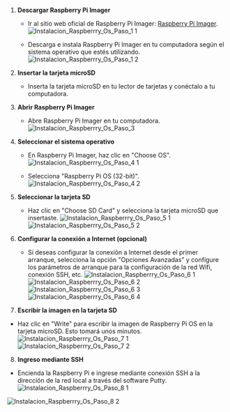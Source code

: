 
1. **Descargar Raspberry Pi Imager**

   - Ir al sitio web oficial de Raspberry Pi Imager: [Raspberry Pi Imager](https://www.raspberrypi.org/software/).
   ![Instalacion_Raspberrry_Os_Paso_1 1](https://github.com/AndresYE/Network_Service_on_Containers/assets/113482367/819711dd-a462-48f8-9750-d8ce787fa228)

   - Descarga e instala Raspberry Pi Imager en tu computadora según el sistema operativo que estés utilizando.
    ![Instalacion_Raspberrry_Os_Paso_1 2](https://github.com/AndresYE/Network_Service_on_Containers/assets/113482367/20d8baa2-6b68-4551-9c56-f325ba404efe)

2. **Insertar la tarjeta microSD**

   - Inserta la tarjeta microSD en tu lector de tarjetas y conéctalo a tu computadora.

3. **Abrir Raspberry Pi Imager**

   - Abre Raspberry Pi Imager en tu computadora.
     ![Instalacion_Raspberrry_Os_Paso_3](https://github.com/AndresYE/Network_Service_on_Containers/assets/113482367/25b4402c-f509-41f3-84d8-13a7295b264d)

4. **Seleccionar el sistema operativo**

   - En Raspberry Pi Imager, haz clic en "Choose OS".
     ![Instalacion_Raspberrry_Os_Paso_4 1](https://github.com/AndresYE/Network_Service_on_Containers/assets/113482367/69b3f1f8-4323-49d4-b63f-440c0d6df755)

   - Selecciona "Raspberry Pi OS (32-bit)".
     ![Instalacion_Raspberrry_Os_Paso_4 2](https://github.com/AndresYE/Network_Service_on_Containers/assets/113482367/1a00092e-2a53-4a54-992b-57dedbc405bb)

5. **Seleccionar la tarjeta SD**

   - Haz clic en "Choose SD Card" y selecciona la tarjeta microSD que insertaste.
     ![Instalacion_Raspberrry_Os_Paso_5 1](https://github.com/AndresYE/Network_Service_on_Containers/assets/113482367/51eac6c7-f0b0-424c-8617-b19dd070f1e0)
     ![Instalacion_Raspberrry_Os_Paso_5 2](https://github.com/AndresYE/Network_Service_on_Containers/assets/113482367/3c03ab3e-2dbc-43cd-b9a3-439487ac8292)

6. **Configurar la conexión a Internet (opcional)**

   - Si deseas configurar la conexión a Internet desde el primer arranque, selecciona la opción "Opciones Avanzadas" y configure los parámetros de arranque para la configuración de la red Wifi, conexión SSH, etc.
     ![Instalacion_Raspberrry_Os_Paso_6 1](https://github.com/AndresYE/Network_Service_on_Containers/assets/113482367/246aba4a-61a0-4e0d-bc15-94c300f85f29)
     ![Instalacion_Raspberrry_Os_Paso_6 2](https://github.com/AndresYE/Network_Service_on_Containers/assets/113482367/b8360e27-4a74-4ca9-81c8-f9739fe680aa)
     ![Instalacion_Raspberrry_Os_Paso_6 3](https://github.com/AndresYE/Network_Service_on_Containers/assets/113482367/4225fcf3-ddaf-4ce5-8411-078c54063815)
     ![Instalacion_Raspberrry_Os_Paso_6 4](https://github.com/AndresYE/Network_Service_on_Containers/assets/113482367/d289ddfe-0e05-4b47-87a7-efd4d314928d)

7. **Escribir la imagen en la tarjeta SD**
- Haz clic en "Write" para escribir la imagen de Raspberry Pi OS en la tarjeta microSD. Esto tomará unos minutos.
     ![Instalacion_Raspberrry_Os_Paso_7 1](https://github.com/AndresYE/Network_Service_on_Containers/assets/113482367/bcf71c9f-8255-459e-b25d-a43b7754469f)
     ![Instalacion_Raspberrry_Os_Paso_7 2](https://github.com/AndresYE/Network_Service_on_Containers/assets/113482367/67ac5657-0297-4700-884e-f444fd3c4176)


8. **Ingreso mediante SSH**

 - Encienda la Raspberry Pi e ingrese mediante conexión SSH a la dirección de la red local a través del software Putty.
![Instalacion_Raspberrry_Os_Paso_8 1](https://github.com/AndresYE/Network_Service_on_Containers/assets/113482367/5786b354-4571-475a-be8e-354f5f1c9fa1)

![Instalacion_Raspberrry_Os_Paso_8 2](https://github.com/AndresYE/Network_Service_on_Containers/assets/113482367/39de3e99-d7d0-48f7-8a4b-dbba5802179b)



